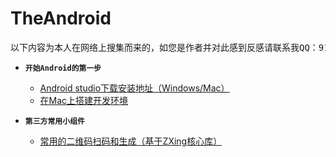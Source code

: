 # TheAndroid
<pre align="center">以下内容为本人在网络上搜集而来的，如您是作者并对此感到反感请联系我QQ：917960559进行删除</pre> 
* **`开始Android的第一步`** <br>
    * [Android studio下载安装地址（Windows/Mac）](http://www.android-studio.org/index.php/download/hisversion)<br>
    * [在Mac上搭建开发环境](http://www.jianshu.com/p/bf77cb5ce70b)

* **`第三方常用小组件`** <br>
    * [常用的二维码扫码和生成（基于ZXing核心库）](https://github.com/mylhyl/Android-Zxing)
